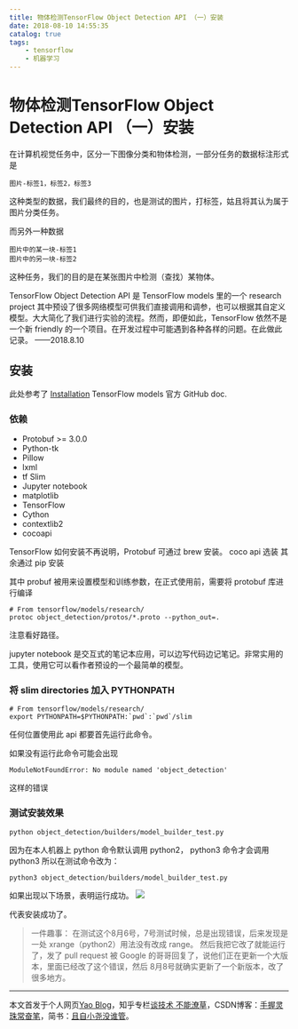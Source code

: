 ```yaml
---
title: 物体检测TensorFlow Object Detection API （一）安装
date: 2018-08-10 14:55:35
catalog: true
tags:
    - tensorflow
    - 机器学习
---
```

# 物体检测TensorFlow Object Detection API （一）安装
在计算机视觉任务中，区分一下图像分类和物体检测，一部分任务的数据标注形式是

```
图片-标签1，标签2，标签3
```

这种类型的数据，我们最终的目的，也是测试的图片，打标签，姑且将其认为属于图片分类任务。

而另外一种数据

```
图片中的某一块-标签1
图片中的另一块-标签2
```

这种任务，我们的目的是在某张图片中检测（查找）某物体。

TensorFlow Object Detection API 是 TensorFlow models 里的一个 research project 其中预设了很多网络模型可供我们直接调用和调参，也可以根据其自定义模型。大大简化了我们进行实验的流程。然而，即便如此，TensorFlow 依然不是一个新 friendly 的一个项目。在开发过程中可能遇到各种各样的问题。在此做此记录。
——2018.8.10

## 安装
此处参考了 [ Installation](
https://github.com/tensorflow/models/blob/master/research/object_detection/g3doc/installation.md) TensorFlow models 官方 GitHub doc.

### 依赖

* Protobuf >= 3.0.0
* Python-tk
* Pillow
* lxml
* tf Slim
* Jupyter notebook
* matplotlib
* TensorFlow
* Cython
* contextlib2
* cocoapi

TensorFlow 如何安装不再说明，Protobuf 可通过 brew 安装。
coco api 选装
其余通过 pip 安装

其中 probuf 被用来设置模型和训练参数，在正式使用前，需要将 protobuf 库进行编译

```shell
# From tensorflow/models/research/
protoc object_detection/protos/*.proto --python_out=.
```

注意看好路径。

jupyter notebook 是交互式的笔记本应用，可以边写代码边记笔记。非常实用的工具，使用它可以看作者预设的一个最简单的模型。

### 将 slim directories 加入 PYTHONPATH

```
# From tensorflow/models/research/
export PYTHONPATH=$PYTHONPATH:`pwd`:`pwd`/slim
```
任何位置使用此 api 都要首先运行此命令。

如果没有运行此命令可能会出现

```shell
ModuleNotFoundError: No module named 'object_detection'
```
这样的错误

###  测试安装效果

```shell
python object_detection/builders/model_builder_test.py
```
因为在本人机器上 python 命令默认调用 python2， python3 命令才会调用 python3 所以在测试命令改为：

```shell
python3 object_detection/builders/model_builder_test.py

```

如果出现以下场景，表明运行成功。
![](http://p6atp7tts.bkt.clouddn.com/15338710403317.jpg)

代表安装成功了。

> 一件趣事：
> 在测试这个8月6号，7号测试时候，总是出现错误，后来发现是一处 xrange（python2）用法没有改成 range。 然后我把它改了就能运行了，发了 pull request 被 Google 的哥哥回复了，说他们正在更新一个大版本，里面已经改了这个错误，然后 8月8号就确实更新了一个新版本，改了很多地方。


*** 
本文首发于个人网页[Yao Blog](http://liyaolife.com)，知乎专栏[谈技术 不能潦草](https://zhuanlan.zhihu.com/c_175317330)，CSDN博客：[手握灵珠常奋笔](https://blog.csdn.net/GeneralLi95)，简书：[且自小尧没谁管](https://www.jianshu.com/u/2ad44a001d34)。
